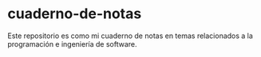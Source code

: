 # cuaderno-de-notas
Este repositorio es como mi cuaderno de notas en temas relacionados a la programación e ingeniería de software.
